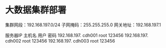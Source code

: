 # 大数据集群部署

集群网段：192.168.197.0/24
子网掩码：255.255.255.0
网关地址：192.168.197.1

服务器IP         主机名    用户    密码
192.168.197.      cdh001   root    123456
192.168.197.      cdh002   root    123456
192.168.197.      cdh003   root    123456
